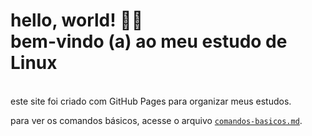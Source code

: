 # hello, world! 🖖🏽 <br> bem-vindo (a) ao meu estudo de Linux
<br>
este site foi criado com GitHub Pages para organizar meus estudos.
<br>

para ver os comandos básicos, acesse o arquivo [`comandos-basicos.md`](./comandos-basicos.md).
